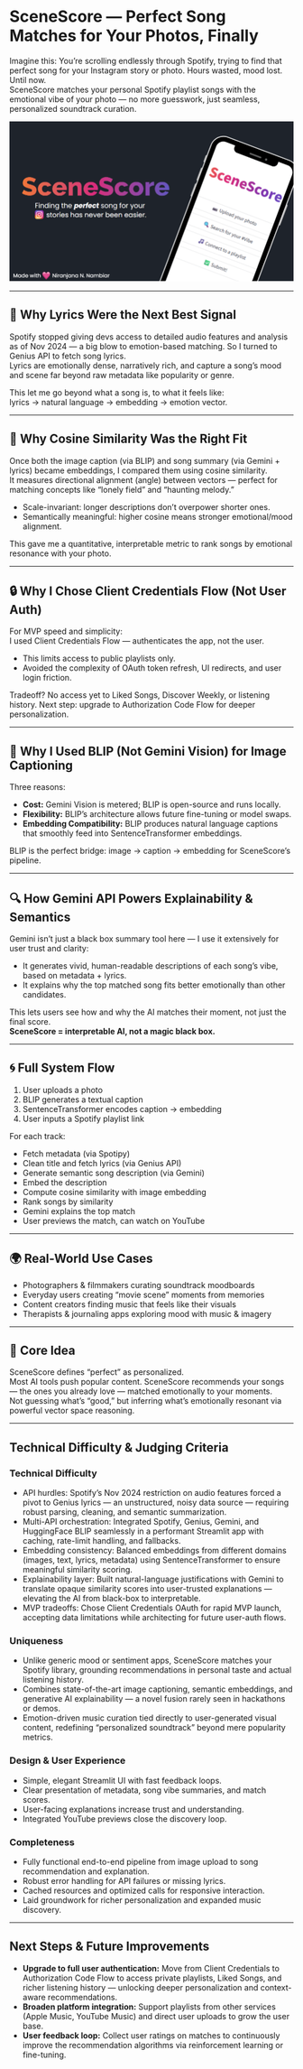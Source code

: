 # SceneScore — Perfect Song Matches for Your Photos, Finally

Imagine this: You’re scrolling endlessly through Spotify, trying to find that perfect song for your Instagram story or photo. Hours wasted, mood lost. Until now.  
SceneScore matches your personal Spotify playlist songs with the emotional vibe of your photo — no more guesswork, just seamless, personalized soundtrack curation.

[![Watch the demo](./SceneScoreDevPostThumbnail.png)](https://vimeo.com/1102849578)

---

## 🎤 Why Lyrics Were the Next Best Signal

Spotify stopped giving devs access to detailed audio features and analysis as of Nov 2024 — a big blow to emotion-based matching. So I turned to Genius API to fetch song lyrics.  
Lyrics are emotionally dense, narratively rich, and capture a song’s mood and scene far beyond raw metadata like popularity or genre.

This let me go beyond what a song is, to what it feels like:  
lyrics → natural language → embedding → emotion vector.

---

## 📐 Why Cosine Similarity Was the Right Fit

Once both the image caption (via BLIP) and song summary (via Gemini + lyrics) became embeddings, I compared them using cosine similarity.  
It measures directional alignment (angle) between vectors — perfect for matching concepts like “lonely field” and “haunting melody.”

- Scale-invariant: longer descriptions don’t overpower shorter ones.
- Semantically meaningful: higher cosine means stronger emotional/mood alignment.

This gave me a quantitative, interpretable metric to rank songs by emotional resonance with your photo.

---

## 🔒 Why I Chose Client Credentials Flow (Not User Auth)

For MVP speed and simplicity:  
I used Client Credentials Flow — authenticates the app, not the user.

- This limits access to public playlists only.
- Avoided the complexity of OAuth token refresh, UI redirects, and user login friction.

Tradeoff? No access yet to Liked Songs, Discover Weekly, or listening history. Next step: upgrade to Authorization Code Flow for deeper personalization.

---

## 🤖 Why I Used BLIP (Not Gemini Vision) for Image Captioning

Three reasons:

- **Cost:** Gemini Vision is metered; BLIP is open-source and runs locally.
- **Flexibility:** BLIP’s architecture allows future fine-tuning or model swaps.
- **Embedding Compatibility:** BLIP produces natural language captions that smoothly feed into SentenceTransformer embeddings.

BLIP is the perfect bridge: image → caption → embedding for SceneScore’s pipeline.

---

## 🔍 How Gemini API Powers Explainability & Semantics

Gemini isn’t just a black box summary tool here — I use it extensively for user trust and clarity:

- It generates vivid, human-readable descriptions of each song’s vibe, based on metadata + lyrics.
- It explains why the top matched song fits better emotionally than other candidates.

This lets users see how and why the AI matches their moment, not just the final score.  
**SceneScore = interpretable AI, not a magic black box.**

---

## 🌀 Full System Flow

1. User uploads a photo  
2. BLIP generates a textual caption  
3. SentenceTransformer encodes caption → embedding  
4. User inputs a Spotify playlist link  

For each track:  
- Fetch metadata (via Spotipy)  
- Clean title and fetch lyrics (via Genius API)  
- Generate semantic song description (via Gemini)  
- Embed the description  
- Compute cosine similarity with image embedding  
- Rank songs by similarity  
- Gemini explains the top match  
- User previews the match, can watch on YouTube  

---

## 🌍 Real-World Use Cases

- Photographers & filmmakers curating soundtrack moodboards  
- Everyday users creating “movie scene” moments from memories  
- Content creators finding music that feels like their visuals  
- Therapists & journaling apps exploring mood with music & imagery  

---

## 🎯 Core Idea

SceneScore defines “perfect” as personalized.  
Most AI tools push popular content. SceneScore recommends your songs — the ones you already love — matched emotionally to your moments.  
Not guessing what’s “good,” but inferring what’s emotionally resonant via powerful vector space reasoning.

---

## Technical Difficulty & Judging Criteria

### Technical Difficulty

- API hurdles: Spotify’s Nov 2024 restriction on audio features forced a pivot to Genius lyrics — an unstructured, noisy data source — requiring robust parsing, cleaning, and semantic summarization.
- Multi-API orchestration: Integrated Spotify, Genius, Gemini, and HuggingFace BLIP seamlessly in a performant Streamlit app with caching, rate-limit handling, and fallbacks.
- Embedding consistency: Balanced embeddings from different domains (images, text, lyrics, metadata) using SentenceTransformer to ensure meaningful similarity scoring.
- Explainability layer: Built natural-language justifications with Gemini to translate opaque similarity scores into user-trusted explanations — elevating the AI from black-box to interpretable.
- MVP tradeoffs: Chose Client Credentials OAuth for rapid MVP launch, accepting data limitations while architecting for future user-auth flows.

### Uniqueness

- Unlike generic mood or sentiment apps, SceneScore matches your Spotify library, grounding recommendations in personal taste and actual listening history.
- Combines state-of-the-art image captioning, semantic embeddings, and generative AI explainability — a novel fusion rarely seen in hackathons or demos.
- Emotion-driven music curation tied directly to user-generated visual content, redefining “personalized soundtrack” beyond mere popularity metrics.

### Design & User Experience

- Simple, elegant Streamlit UI with fast feedback loops.
- Clear presentation of metadata, song vibe summaries, and match scores.
- User-facing explanations increase trust and understanding.
- Integrated YouTube previews close the discovery loop.

### Completeness

- Fully functional end-to-end pipeline from image upload to song recommendation and explanation.
- Robust error handling for API failures or missing lyrics.
- Cached resources and optimized calls for responsive interaction.
- Laid groundwork for richer personalization and expanded music discovery.

---

## Next Steps & Future Improvements

- **Upgrade to full user authentication:** Move from Client Credentials to Authorization Code Flow to access private playlists, Liked Songs, and richer listening history — unlocking deeper personalization and context-aware recommendations.
- **Broaden platform integration:** Support playlists from other services (Apple Music, YouTube Music) and direct user uploads to grow the user base.
- **User feedback loop:** Collect user ratings on matches to continuously improve the recommendation algorithms via reinforcement learning or fine-tuning.
